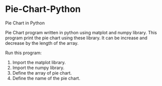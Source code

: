 # Pie-Chart-Python
Pie Chart in Python

Pie Chart program written in python using matplot and numpy library. This program print the pie chart using these library. It can be increase and decrease by the length of the array.

Run this program:
1. Import the matplot library.
2. Import the numpy library.
3. Define the array of pie chart.
4. Define the name of the pie chart.

